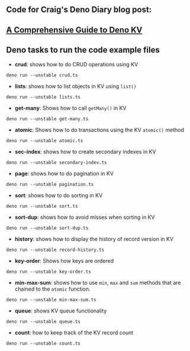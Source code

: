 ## Code for Craig's Deno Diary blog post:

## [A Comprehensive Guide to Deno KV](https://deno-blog-stage.deno.dev/A_Comprehensive_Guide_to_Deno_KV.2023-06-30)

## Deno tasks to run the code example files

- **crud**: shows how to do CRUD operations using KV

`deno run --unstable crud.ts`

- **lists**: shows how to list objects in KV using `list()`

`deno run --unstable lists.ts`

- **get-many**: Shows how to call `getMany()` in KV

`deno run --unstable get-many.ts`

- **atomic**: Shows how to do transactions using the KV `atomic()` method

`deno run --unstable atomic.ts`

- **sec-index**: shows how to create secondary indexes in KV

`deno run --unstable secondary-index.ts`

- **page**: shows how to do pagination in KV

`deno run --unstable pagination.ts`

- **sort**: shows how to do sorting in KV

`deno run --unstable sort.ts`

- **sort-dup**: shows how to avoid misses when sorting in KV

`deno run --unstable sort-dup.ts`

- **history**: shows how to display the history of record version in KV

`deno run --unstable record-history.ts`

- **key-order**: Shows how keys are ordered

`deno run --unstable key-order.ts`

- **min-max-sum**: shows how to use `min`, `max` and `sum` methods that are
  chained to the `atomic` function.

`deno run --unstable min-max-sum.ts`

- **queue**: shows KV queue functionality

`deno run --unstable queue.ts`

- **count**: how to keep track of the KV record count

`deno run --unstable count.ts`
